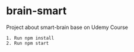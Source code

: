 # brain-smart
Project about smart-brain base on Udemy Course


	1. Run npm install
	2. Run npm start


